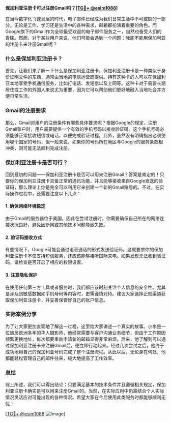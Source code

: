 **保加利亚注册卡可以注册Gmail吗？[[TG💪+ @esim1088](https://t.me/s/esim1088)]**

在当今数字化飞速发展的时代，电子邮件已经成为我们日常生活中不可或缺的一部分。无论是工作、学习还是生活中的各种需求，邮箱都扮演着重要的角色。而Google旗下的Gmail作为全球最受欢迎的电子邮件服务之一，自然也备受人们的青睐。然而，对于某些用户来说，他们可能会遇到一个问题：我能不能用保加利亚的注册卡来注册Gmail呢？

### 什么是保加利亚注册卡？

首先，让我们来了解一下什么是保加利亚注册卡。保加利亚注册卡是一种类似于身份证明文件的东西，通常由当地的电信运营商提供。持有这种卡的人可以在保加利亚本地享受手机通信服务，比如打电话、发短信以及上网等。这种卡对于需要长期居住或工作的外国人来说尤为重要，因为它可以帮助他们更好地融入当地社会并方便日常生活。

### Gmail的注册要求

那么，Gmail对用户的注册条件有哪些具体要求呢？根据Google的规定，注册Gmail账户时，用户需要提供一个有效的手机号码以接收验证码。这个手机号码必须能够正常接收短信或电话，以便完成验证过程。此外，虽然没有明确指出必须使用哪个国家的号码，但一般来说，如果你的号码所在地区与Google的服务条款相冲突，则可能无法顺利完成注册。

### 保加利亚注册卡是否可行？

回到最初的问题——保加利亚注册卡是否可以用来注册Gmail？答案是肯定的！只要你的保加利亚注册卡具备正常的通讯功能，并且能够接收来自Google发送的验证码，那么理论上你是完全可以利用它来创建一个新的Gmail账号的。不过，在实际操作过程中，还需要注意以下几点：

#### 1. 确保网络环境稳定
由于Gmail的服务器位于美国，因此在尝试注册时，你需要确保自己所在的网络连接状况良好，避免因断网或其他技术问题导致失败。

#### 2. 验证码接收方式
有些情况下，Google可能会通过语音通话的形式发送验证码。这就要求你的保加利亚注册卡不仅支持短信服务，还应该能够接听国际来电。如果发现无法收到验证码，请检查是否开启了相应的权限设置。

#### 3. 注意隐私保护
在使用任何第三方工具或者服务时，我们都应该时刻关注个人信息的安全性。尤其是涉及到敏感数据如手机号码等内容时，更需谨慎对待。建议大家选择正规渠道获取保加利亚注册卡，并妥善保管好自己的账户信息。

### 实际案例分享

为了让大家更加直观地了解这一过程，这里给大家讲述一个真实的故事。小李是一位旅居欧洲多年的华人摄影师，他经常需要与客户沟通业务细节，但由于工作原因频繁更换地址，每次都要重新申请新的邮箱显得非常麻烦。后来，他了解到可以通过保加利亚注册卡来注册Gmail后，便立即行动起来。经过几次尝试之后，他终于成功地用自己的保加利亚号码完成了整个注册流程。从此以后，无论身在何处，他都能轻松管理自己的邮件往来，极大地提高了工作效率。

### 总结

综上所述，我们可以得出结论：只要满足基本的技术条件并且遵循相关规定，保加利亚注册卡确实是可以用来注册Gmail的。当然，在实际应用中仍需结合个人实际情况灵活应对可能出现的各种情况。希望大家在今后使用此类服务时都能够顺利无忧！

[[TG💪+ @esim1088](https://t.me/s/esim1088) ![Image](https://i.postimg.cc/4NQfJmqS/Snipaste-2025-05-13-00-14-12.png)]
